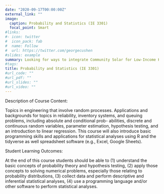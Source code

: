 ```yaml
---
date: "2020-09-17T00:00:00Z"
external_link: ""
image:
  caption: Probability and Statistics (IE 3301)
  focal_point: Smart
#links:
#- icon: twitter
#  icon_pack: fab
#  name: Follow
#  url: https://twitter.com/georgecushen
#slides: example
summary: Looking for ways to integrate Community Solar for Low-Income Households in the Competitive Market
#tags:
title: Probability and Statistics (IE 3301)
#url_code: ""
#url_pdf: ""
#url_slides: ""
#url_video: ""
---
```


Description of Course Content:

Topics in engineering that involve random processes. Applications and backgrounds for topics in reliability, inventory systems, and queuing problems, including absolute and conditional prob- abilities, discrete and continuous random variables, parameter estimation, hypothesis testing, and an introduction to linear regression. This course will also introduce basic programming skills and applications for statistical analyses using R and the tidyverse as well spreadsheet software (e.g., Excel, Google Sheets).

Student Learning Outcomes:

At the end of this course students should be able to (1) understand the basic concepts of probability theory and hypothesis testing, (2) apply those concepts to solving numerical problems, especially those relating to probability distributions, (3) collect data and perform descriptive and inferential statistical analyses, (4) use a programming language and/or other software to perform statistical analyses.
